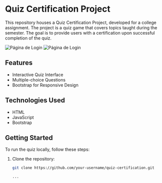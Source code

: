 # Quiz Certification Project

This repository houses a Quiz Certification Project, developed for a college assignment. The project is a quiz game that covers topics taught during the semester. The goal is to provide users with a certification upon successful completion of the quiz.

![Página de Login](print1.png)
![Página de Login](print2.png)


## Features

- Interactive Quiz Interface
- Multiple-choice Questions
- Bootstrap for Responsive Design

## Technologies Used

- HTML
- JavaScript
- Bootstrap

## Getting Started

To run the quiz locally, follow these steps:

1. Clone the repository:

   ```bash
   git clone https://github.com/your-username/quiz-certification.git

   ...

